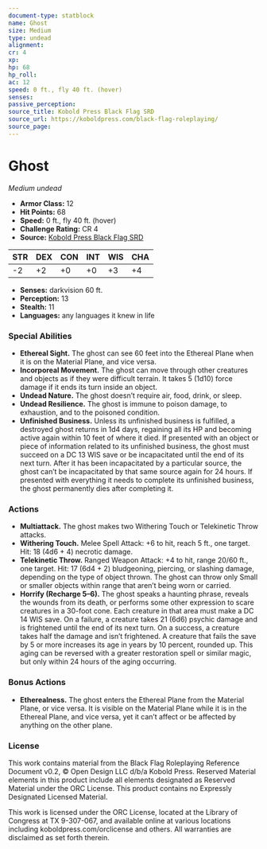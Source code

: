 ```yaml
---
document-type: statblock
name: Ghost
size: Medium
type: undead
alignment: 
cr: 4
xp: 
hp: 68
hp_roll: 
ac: 12
speed: 0 ft., fly 40 ft. (hover)
senses: 
passive_perception: 
source_title: Kobold Press Black Flag SRD
source_url: https://koboldpress.com/black-flag-roleplaying/
source_page: 
---
```


# Ghost

*Medium undead*

- **Armor Class:** 12
- **Hit Points:** 68
- **Speed:** 0 ft., fly 40 ft. (hover)
- **Challenge Rating:** CR 4
- **Source:** [Kobold Press Black Flag SRD](https://koboldpress.com/black-flag-roleplaying/)

| STR | DEX | CON | INT | WIS | CHA |
| --- | --- | --- | --- | --- | --- |
| -2 | +2 | +0 | +0 | +3 | +4 |

- **Senses:** darkvision 60 ft.
- **Perception:** 13
- **Stealth:** 11
- **Languages:** any languages it knew in life

### Special Abilities

- **Ethereal Sight.** The ghost can see 60 feet into the Ethereal Plane when it is on the Material Plane, and vice versa.
- **Incorporeal Movement.** The ghost can move through other creatures and objects as if they were difficult terrain. It takes 5 (1d10) force damage if it ends its turn inside an object.
- **Undead Nature.** The ghost doesn’t require air, food, drink, or sleep.
- **Undead Resilience.** The ghost is immune to poison damage, to exhaustion, and to the poisoned condition.
- **Unfinished Business.** Unless its unfinished business is fulfilled, a destroyed ghost returns in 1d4 days, regaining all its HP and becoming active again within 10 feet of where it died. If presented with an object or piece of information related to its unfinished business, the ghost must succeed on a DC 13 WIS save or be incapacitated until the end of its next turn. After it has been incapacitated by a particular source, the ghost can’t be incapacitated by that same source again for 24 hours. If presented with everything it needs to complete its unfinished business, the ghost permanently dies after completing it.

### Actions

- **Multiattack.** The ghost makes two Withering Touch or Telekinetic Throw attacks.
- **Withering Touch.** Melee Spell Attack: +6 to hit, reach 5 ft., one target. Hit: 18 (4d6 + 4) necrotic damage.
- **Telekinetic Throw.** Ranged Weapon Attack: +4 to hit, range 20/60 ft., one target. Hit: 17 (6d4 + 2) bludgeoning, piercing, or slashing damage, depending on the type of object thrown. The ghost can throw only Small or smaller objects within range that aren’t being worn or carried.
- **Horrify (Recharge 5–6).** The ghost speaks a haunting phrase, reveals the wounds from its death, or performs some other expression to scare creatures in a 30-foot cone. Each creature in that area must make a DC 14 WIS save. On a failure, a creature takes 21 (6d6) psychic damage and is frightened until the end of its next turn. On a success, a creature takes half the damage and isn’t frightened. A creature that fails the save by 5 or more increases its age in years by 10 percent, rounded up. This aging can be reversed with a greater restoration spell or similar magic, but only within 24 hours of the aging occurring.

### Bonus Actions

- **Etherealness.** The ghost enters the Ethereal Plane from the Material Plane, or vice versa. It is visible on the Material Plane while it is in the Ethereal Plane, and vice versa, yet it can’t affect or be affected by anything on the other plane.

### License

This work contains material from the Black Flag Roleplaying Reference Document v0.2, © Open Design LLC d/b/a Kobold Press. Reserved Material elements in this product include all elements designated as Reserved Material under the ORC License. This product contains no Expressly Designated Licensed Material.

This work is licensed under the ORC License, located at the Library of Congress at TX 9-307-067, and available online at various locations including koboldpress.com/orclicense and others. All warranties are disclaimed as set forth therein.
